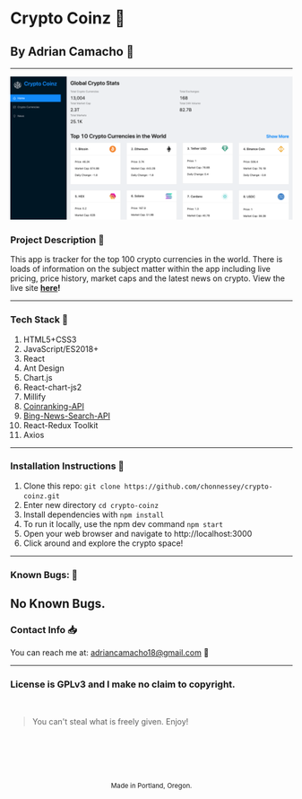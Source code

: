 # Crypto Coinz :gem:
## By Adrian Camacho :electric_plug:

---
![I am GitHub Readme Generator's creator](src/images/crypto.png)

### Project Description :pencil:

This app is tracker for the top 100 crypto currencies in the world. There is loads of information on the subject matter within the app including live pricing, price history, market caps and the latest news on crypto. View the live site **[here](https://objective-heyrovsky-7f62af.netlify.app/)!**
___
### Tech Stack :floppy_disk:
1. HTML5+CSS3
2. JavaScript/ES2018+
3. React
4. Ant Design
5. Chart.js
6. React-chart-js2
7. Millify
8. [Coinranking-API](https://rapidapi.com/Coinranking/api/coinranking1/)
9. [Bing-News-Search-API](https://rapidapi.com/microsoft-azure-org-microsoft-cognitive-services/api/bing-news-search1?utm_source=youtube.com%2FJavaScriptMastery&utm_medium=DevRel&utm_campaign=DevRel)
10. React-Redux Toolkit
11. Axios
---
### Installation Instructions :pushpin:
1. Clone this repo: `git clone https://github.com/chonnessey/crypto-coinz.git`
2. Enter new directory `cd crypto-coinz`
3. Install dependencies with `npm install`
4. To run it locally, use the npm dev command `npm start`
5. Open your web browser and navigate to http://localhost:3000
6. Click around and explore the crypto space!
---
### Known Bugs: :bug:
No Known Bugs.
---
### Contact Info :inbox_tray:

You can reach me at: <adriancamacho18@gmail.com> :rocket:
___
### License is GPLv3 and I make no claim to copyright. 
<br />

> You can't steal what is freely given. Enjoy!

<br />
<br />
<br />
<br />
<p align="center">
  <small>Made in Portland, Oregon. </small>
</p>
